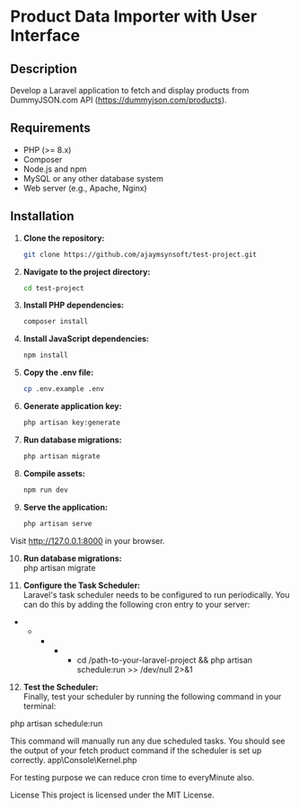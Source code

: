 # Product Data Importer with User Interface

## Description

Develop a Laravel application to fetch and display products from DummyJSON.com API (https://dummyjson.com/products).

## Requirements

- PHP (>= 8.x)
- Composer
- Node.js and npm
- MySQL or any other database system
- Web server (e.g., Apache, Nginx)

## Installation

1. **Clone the repository:**

   ```bash
   git clone https://github.com/ajaymsynsoft/test-project.git

2. **Navigate to the project directory:**   
   ```bash
   cd test-project

3. **Install PHP dependencies:**   
   ```bash
   composer install

4. **Install JavaScript dependencies:**   
   ```bash
   npm install

5. **Copy the .env file:**  
   ```bash 
   cp .env.example .env

6. **Generate application key:**   
   ```bash
   php artisan key:generate

7. **Run database migrations:**   
   ```bash
   php artisan migrate

8. **Compile assets:**   
   ```bash
   npm run dev

9. **Serve the application:**   
   ```bash
   php artisan serve

Visit http://127.0.0.1:8000 in your browser.

10. **Run database migrations:**   
php artisan migrate

11. **Configure the Task Scheduler:**   
Laravel's task scheduler needs to be configured to run periodically. You can do this by adding the following cron entry to your server:
* * * * * cd /path-to-your-laravel-project && php artisan schedule:run >> /dev/null 2>&1

12. **Test the Scheduler:**   
Finally, test your scheduler by running the following command in your terminal:

php artisan schedule:run


This command will manually run any due scheduled tasks. You should see the output of your fetch product command if the scheduler is set up correctly.
app\Console\Kernel.php

For testing purpose we can reduce cron time to everyMinute also.

License
This project is licensed under the MIT License.